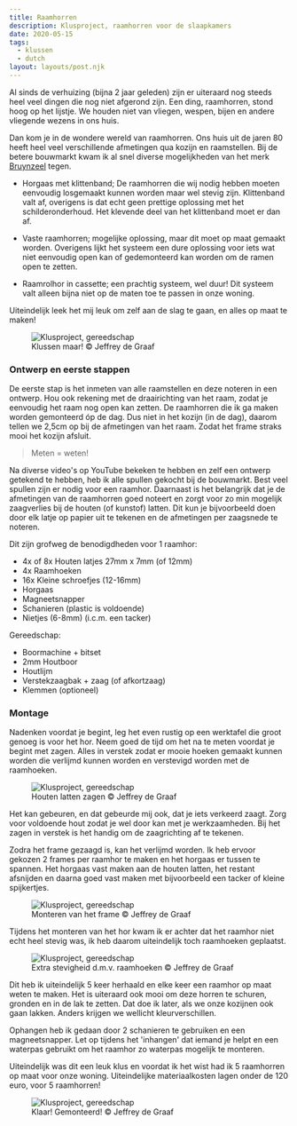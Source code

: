 ```yaml
---
title: Raamhorren
description: Klusproject, raamhorren voor de slaapkamers
date: 2020-05-15
tags:
  - klussen
  - dutch
layout: layouts/post.njk
---
```


Al sinds de verhuizing (bijna 2 jaar geleden) zijn er uiteraard nog steeds heel veel dingen die nog niet afgerond zijn. Een ding, raamhorren, stond hoog op het lijstje. We houden niet van vliegen, wespen, bijen en andere vliegende wezens in ons huis. 

Dan kom je in de wondere wereld van raamhorren. Ons huis uit de jaren 80 heeft heel veel verschillende afmetingen qua kozijn en raamstellen. Bij de betere bouwmarkt kwam ik al snel diverse mogelijkheden van het merk <a href="https://nl.wikipedia.org/wiki/Bruynzeel_(bedrijf)" target="_blank" rel="noreferrer nofollow">Bruynzeel</a> tegen.

- Horgaas met klittenband; De raamhorren die wij nodig hebben moeten eenvoudig losgemaakt kunnen worden maar wel stevig zijn. Klittenband valt af, overigens is dat echt geen prettige oplossing met het schilderonderhoud. Het klevende deel van het klittenband moet er dan af.

- Vaste raamhorren; mogelijke oplossing, maar dit moet op maat gemaakt worden. Overigens lijkt het systeem een dure oplossing voor iets wat niet eenvoudig open kan of gedemonteerd kan worden om de ramen open te zetten.

- Raamrolhor in cassette; een prachtig systeem, wel duur! Dit systeem valt alleen bijna niet op de maten toe te passen in onze woning.

Uiteindelijk leek het mij leuk om zelf aan de slag te gaan, en alles op maat te maken!

<figure>
  <img src="/img/blogs/raamhor/intro.jpg" alt="Klusproject, gereedschap"/>
  <figcaption>Klussen maar! &copy; Jeffrey de Graaf</figcaption>
</figure>

### Ontwerp en eerste stappen

De eerste stap is het inmeten van alle raamstellen en deze noteren in een ontwerp. Hou ook rekening met de draairichting van het raam, zodat je eenvoudig het raam nog open kan zetten. De raamhorren die ik ga maken worden gemonteerd óp de dag. Dus niet in het kozijn (in de dag), daarom tellen we 2,5cm op bij de afmetingen van het raam. Zodat het frame straks mooi het kozijn afsluit.

> Meten = weten!

Na diverse video's op YouTube bekeken te hebben en zelf een ontwerp getekend te hebben, heb ik alle spullen gekocht bij de bouwmarkt. Best veel spullen zijn er nodig voor een raamhor. Daarnaast is het belangrijk dat je de afmetingen van de raamhorren goed noteert en zorgt voor zo min mogelijk zaagverlies bij de houten (of kunstof) latten. Dit kun je bijvoorbeeld doen door elk latje op papier uit te tekenen en de afmetingen per zaagsnede te noteren.

Dit zijn grofweg de benodigdheden voor 1 raamhor:

- 4x of 8x Houten latjes 27mm x 7mm (of 12mm)
- 4x Raamhoeken
- 16x Kleine schroefjes (12-16mm)
- Horgaas
- Magneetsnapper
- Schanieren (plastic is voldoende)
- Nietjes (6-8mm) (i.c.m. een tacker)

Gereedschap:

- Boormachine + bitset
- 2mm Houtboor
- Houtlijm
- Verstekzaagbak + zaag (of afkortzaag)
- Klemmen (optioneel)

### Montage

Nadenken voordat je begint, leg het even rustig op een werktafel die groot genoeg is voor het hor. Neem goed de tijd om het na te meten voordat je begint met zagen. Alles in verstek zodat er mooie hoeken gemaakt kunnen worden die verlijmd kunnen worden en verstevigd worden met de raamhoeken.

<figure>
  <img src="/img/blogs/raamhor/gereedschap.jpg" alt="Klusproject, gereedschap"/>
  <figcaption>Houten latten zagen &copy; Jeffrey de Graaf</figcaption>
</figure>

Het kan gebeuren, en dat gebeurde mij ook, dat je iets verkeerd zaagt. Zorg voor voldoende hout zodat je wel door kan met je werkzaamheden. Bij het zagen in verstek is het handig om de zaagrichting af te tekenen.

Zodra het frame gezaagd is, kan het verlijmd worden. Ik heb ervoor gekozen 2 frames per raamhor te maken en het horgaas er tussen te spannen. Het horgaas vast maken aan de houten latten, het restant afsnijden en daarna goed vast maken met bijvoorbeeld een tacker of kleine spijkertjes.

<figure>
  <img src="/img/blogs/raamhor/montage.jpg" alt="Klusproject, gereedschap"/>
  <figcaption>Monteren van het frame &copy; Jeffrey de Graaf</figcaption>
</figure>

Tijdens het monteren van het hor kwam ik er achter dat het raamhor niet echt heel stevig was, ik heb daarom uiteindelijk toch raamhoeken geplaatst.

<figure>
  <img src="/img/blogs/raamhor/hoeken.jpg" alt="Klusproject, gereedschap"/>
  <figcaption>Extra stevigheid d.m.v. raamhoeken &copy; Jeffrey de Graaf</figcaption>
</figure>

Dit heb ik uiteindelijk 5 keer herhaald en elke keer een raamhor op maat weten te maken. Het is uiteraard ook mooi om deze horren te schuren, gronden en in de lak te zetten. Dat doe ik later, als we onze kozijnen ook gaan lakken. Anders krijgen we wellicht kleurverschillen.

Ophangen heb ik gedaan door 2 schanieren te gebruiken en een magneetsnapper. Let op tijdens het 'inhangen' dat iemand je helpt en een waterpas gebruikt om het raamhor zo waterpas mogelijk te monteren.

Uiteindelijk was dit een leuk klus en voordat ik het wist had ik 5 raamhorren op maat voor onze woning. Uiteindelijke materiaalkosten lagen onder de 120 euro, voor 5 raamhorren!

<figure>
  <img src="/img/blogs/raamhor/gemonteerd-schanier.jpg" alt="Klusproject, gereedschap"/>
  <figcaption>Klaar! Gemonteerd! &copy; Jeffrey de Graaf</figcaption>
</figure>